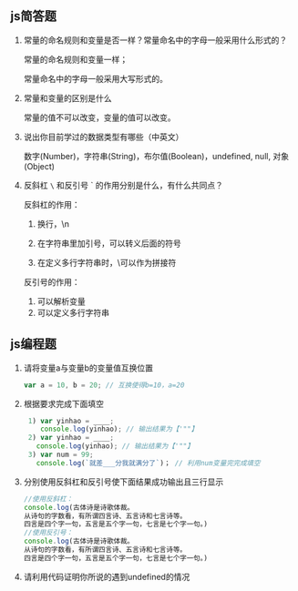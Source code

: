 ## js简答题

1. 常量的命名规则和变量是否一样？常量命名中的字母一般采用什么形式的？

   常量的命名规则和变量一样；

   常量命名中的字母一般采用大写形式的。

2. 常量和变量的区别是什么

   常量的值不可以改变，变量的值可以改变。

3. 说出你目前学过的数据类型有哪些（中英文）

   数字(Number)，字符串(String)，布尔值(Boolean)，undefined, null, 对象(Object)


4. 反斜杠 `\` 和反引号 ` 的作用分别是什么，有什么共同点？

   反斜杠的作用：

   1. 换行，\n

   2. 在字符串里加引号，可以转义后面的符号

   3. 在定义多行字符串时，\可以作为拼接符

      

   反引号的作用：

   1. 可以解析变量
   2. 可以定义多行字符串

## js编程题
1. 请将变量a与变量b的变量值互换位置

   ```js
   var a = 10, b = 20; // 互换使得b=10，a=20
   ```

2. 根据要求完成下面填空

   ```js
    1) var yinhao = ____; 
       console.log(yinhao); // 输出结果为【'""】
    2) var yinhao = ____;
      console.log(yinhao); // 输出结果为【'""】
    3) var num = 99;
      console.log(`就差___分我就满分了`)； // 利用num变量完完成填空
   ```

3. 分别使用反斜杠和反引号使下面结果成功输出且三行显示

   ```js
   //使用反斜杠：
   console.log(古体诗是诗歌体裁。
   从诗句的字数看，有所谓四言诗、五言诗和七言诗等。
   四言是四个字一句，五言是五个字一句，七言是七个字一句。)
   //使用反引号：
   console.log(古体诗是诗歌体裁。
   从诗句的字数看，有所谓四言诗、五言诗和七言诗等。
   四言是四个字一句，五言是五个字一句，七言是七个字一句。)
   ```

4. 请利用代码证明你所说的遇到undefined的情况

   ```js
   
   ```